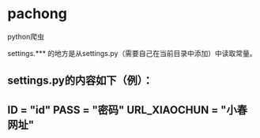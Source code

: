 # pachong
python爬虫

settings.*** 的地方是从settings.py（需要自己在当前目录中添加）中读取常量。

settings.py的内容如下（例）：
------------------------------
ID = "id"
PASS = "密码"
URL_XIAOCHUN = "小春网址"
------------------------------
